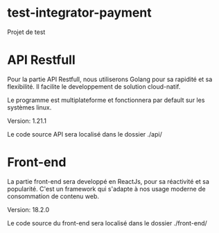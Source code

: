 # test-integrator-payment
Projet de test

# API Restfull

Pour la partie API Restfull, nous utiliserons Golang pour sa rapidité et sa flexibilité. Il facilite le developpement de solution cloud-natif.

Le programme est multiplateforme et fonctionnera par default sur les systèmes linux.

Version: 1.21.1

Le code source API sera localisé dans le dossier ./api/

# Front-end

La partie front-end sera developpé en ReactJs, pour sa réactivité et sa popularité. C'est un framework qui s'adapte à nos usage moderne de consommation de contenu web.

Version: 18.2.0

Le code source du front-end sera localisé dans le dossier ./front-end/